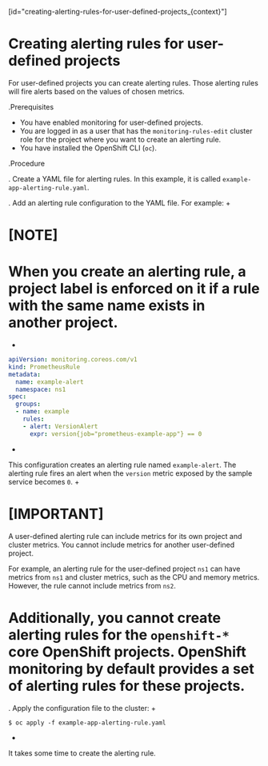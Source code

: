 [id="creating-alerting-rules-for-user-defined-projects_{context}"]
# Creating alerting rules for user-defined projects

For user-defined projects you can create alerting rules. Those alerting rules will fire alerts based on the values of chosen metrics.

.Prerequisites

* You have enabled monitoring for user-defined projects.
* You are logged in as a user that has the `monitoring-rules-edit` cluster role for the project where you want to create an alerting rule.
* You have installed the OpenShift CLI (`oc`).

.Procedure

. Create a YAML file for alerting rules. In this example, it is called `example-app-alerting-rule.yaml`.

. Add an alerting rule configuration to the YAML file. For example:
+
# [NOTE]
# When you create an alerting rule, a project label is enforced on it if a rule with the same name exists in another project.
+

```yaml
apiVersion: monitoring.coreos.com/v1
kind: PrometheusRule
metadata:
  name: example-alert
  namespace: ns1
spec:
  groups:
  - name: example
    rules:
    - alert: VersionAlert
      expr: version{job="prometheus-example-app"} == 0

```
+
This configuration creates an alerting rule named `example-alert`. The alerting rule fires an alert when the `version` metric exposed by the sample service becomes `0`.
+
# [IMPORTANT]
A user-defined alerting rule can include metrics for its own project and cluster metrics. You cannot include metrics for another user-defined project.

For example, an alerting rule for the user-defined project `ns1` can have metrics from `ns1` and cluster metrics, such as the CPU and memory metrics. However, the rule cannot include metrics from `ns2`.

# Additionally, you cannot create alerting rules for the `openshift-*` core OpenShift projects. OpenShift monitoring by default provides a set of alerting rules for these projects.

. Apply the configuration file to the cluster:
+

```terminal
$ oc apply -f example-app-alerting-rule.yaml

```
+
It takes some time to create the alerting rule.

